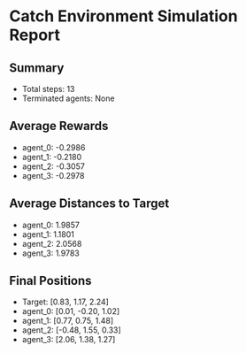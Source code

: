# Catch Environment Simulation Report

## Summary
- Total steps: 13
- Terminated agents: None

## Average Rewards
- agent_0: -0.2986
- agent_1: -0.2180
- agent_2: -0.3057
- agent_3: -0.2978

## Average Distances to Target
- agent_0: 1.9857
- agent_1: 1.1801
- agent_2: 2.0568
- agent_3: 1.9783

## Final Positions
- Target: [0.83, 1.17, 2.24]
- agent_0: [0.01, -0.20, 1.02]
- agent_1: [0.77, 0.75, 1.48]
- agent_2: [-0.48, 1.55, 0.33]
- agent_3: [2.06, 1.38, 1.27]
